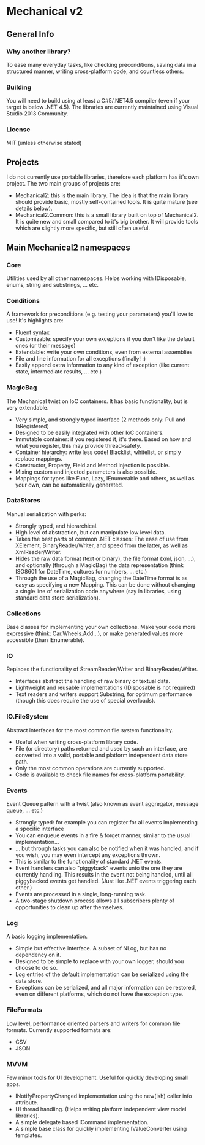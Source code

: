 Mechanical v2
=============

General Info
------------

### Why another library?
To ease many everyday tasks, like checking preconditions, saving data in a structured manner, writing cross-platform code, and countless others.

### Building
You will need to build using at least a C#5/.NET4.5 compiler (even if your target is below .NET 4.5). The libraries are currently maintained using Visual Studio 2013 Community.

### License
MIT (unless otherwise stated)

Projects
--------
I do not currently use portable libraries, therefore each platform has it's own project. The two main groups of projects are:
* Mechanical2: this is the main library. The idea is that the main library should provide basic, mostly self-contained tools. It is quite mature (see details below).
* Mechanical2.Common: this is a small library built on top of Mechanical2. It is quite new and small compared to it's big brother. It will provide tools which are slightly more specific, but still often useful.


Main Mechanical2 namespaces
---------------------------

### Core
Utilities used by all other namespaces. Helps working with IDisposable, enums, string and substrings, ... etc.

### Conditions
A framework for preconditions (e.g. testing your parameters) you'll love to use! It's highlights are:
* Fluent syntax
* Customizable: specify your own exceptions if you don't like the default ones (or their message)
* Extendable: write your own conditions, even from external assemblies
* File and line information for all exceptions (finally! :)
* Easily append extra information to any kind of exception (like current state, intermediate results, ... etc.)

### MagicBag
The Mechanical twist on IoC containers. It has basic functionality, but is very extendable.
* Very simple, and strongly typed interface (2 methods only: Pull<T> and IsRegistered<T>)
* Designed to be easily integrated with other IoC containers.
* Immutable container: if you registered it, it's there. Based on how and what you register, this may provide thread-safety.
* Container hierarchy: write less code! Blacklist, whitelist, or simply replace mappings.
* Constructor, Property, Field and Method injection is possible.
* Mixing custom and injected parameters is also possible.
* Mappings for types like Func<T>, Lazy<T>, IEnumerable<T> and others, as well as your own, can be automatically generated.

### DataStores
Manual serialization with perks:
* Strongly typed, and hierarchical.
* High level of abstraction, but can manipulate low level data.
* Takes the best parts of common .NET classes: The ease of use from XElement, BinaryReader/Writer, and speed from the latter, as well as XmlReader/Writer.
* Hides the raw data format (text or binary), the file format (xml, json, ...), and optionally (through a MagicBag) the data representation (think ISO8601 for DateTime, cultures for numbers, ... etc.)
* Through the use of a MagicBag, changing the DateTime format is as easy as specifying a new Mapping. This can be done without changing a single line of serialization code anywhere (say in libraries, using standard data store serialization).

### Collections
Base classes for implementing your own collections. Make your code more expressive (think: Car.Wheels.Add...), or make generated values more accessible (than IEnumerable).

### IO
Replaces the functionality of StreamReader/Writer and BinaryReader/Writer.
* Interfaces abstract the handling of raw binary or textual data.
* Lightweight and reusable implementations (IDisposable is not required)
* Text readers and writers support Substring, for optimum performance (though this does require the use of special overloads).

### IO.FileSystem
Abstract interfaces for the most common file system functionality.
* Useful when writing cross-platform library code.
* File (or directory) paths returned and used by such an interface, are converted into a valid, portable and platform independent data store path.
* Only the most common operations are currently supported.
* Code is available to check file names for cross-platform portability.

### Events
Event Queue pattern with a twist (also known as event aggregator, message queue, ... etc.)
* Strongly typed: for example you can register for all events implementing a specific interface
* You can enqueue events in a fire & forget manner, similar to the usual implementation...
* ... but through tasks you can also be notified when it was handled, and if you wish, you may even intercept any exceptions thrown.
* This is similar to the functionality of standard .NET events.
* Event handlers can also "piggyback" events unto the one they are currently handling. This results in the event not being handled, until all piggybacked events get handled. (Just like .NET events triggering each other.)
* Events are processed in a single, long-running task.
* A two-stage shutdown process allows all subscribers plenty of opportunities to clean up after themselves.

### Log
A basic logging implementation.
* Simple but effective interface. A subset of NLog, but has no dependency on it.
* Designed to be simple to replace with your own logger, should you choose to do so.
* Log entries of the default implementation can be serialized using the data store.
* Exceptions can be serialized, and all major information can be restored, even on different platforms, which do not have the exception type.

### FileFormats
Low level, performance oriented parsers and writers for common file formats. Currently supported formats are:
* CSV
* JSON

### MVVM
Few minor tools for UI development. Useful for quickly developing small apps.
* INotifyPropertyChanged implementation using the new(ish) caller info attribute.
* UI thread handling. (Helps writing platform independent view model libraries).
* A simple delegate based ICommand implementation.
* A simple base class for quickly implementing IValueConverter using templates.
